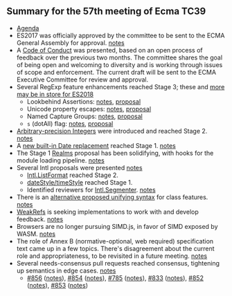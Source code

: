 ## Summary for the 57th meeting of Ecma TC39

- [Agenda](https://github.com/tc39/agendas/blob/master/2017/03.md)
- ES2017 was officially approved by the committee to be sent to the ECMA General Assembly for approval. [notes](mar-21.md#6ii-vote-to-accept-ecma-262-2017-final-draft-and-forward-it-to-ecma-ga-approval-subject-to-completion-of-rf-opt-out-period-with-no-opt-outs)
- A [Code of Conduct][] was presented, based on an open process of feedback over the previous two months. The committee shares the goal of being open and welcoming to diversity and is working through issues of scope and enforcement. The current draft will be sent to the ECMA Executive Committee for
review and approval.
- Several RegExp feature enhancements reached Stage 3; these and [more may be in store for ES2018](mar-21.md#any-items-for-the-2018-edition)
  - Lookbehind Assertions: [notes][lookbehind-notes], [proposal][lookbehind]
  - Unicode property escapes: [notes][property-escapes-notes], [proposal][property-escapes]
  - Named Capture Groups: [notes][named-groups-notes], [proposal][named-groups]
  - `s` (dotAll) flag: [notes][dotall-flag-notes], [proposal][dotall-flag]
- [Arbitrary-precision Integers][] were introduced and reached Stage 2. [notes](mar-23.md#10iva-arbitrary-precision-integer-type-for-stage-2)
- A [new built-in Date replacement][date] reached Stage 1. [notes](mar-23.md#12iia-date-proposal---nodatime-as-a-built-in-module-for-stage-1)
- The Stage 1 [Realms][] proposal has been solidifying, with hooks for the module loading pipeline. [notes](mar-23.md#10iic-realms-update)
- Several Intl proposals were presented [notes](mar-21.md#7-ecma-402-status-update-1)
  - [Intl.ListFormat][] reached Stage 2.
  - [dateStyle/timeStyle][] reached Stage 1.
  - Identified reviewers for [Intl.Segmenter][]. [notes](mar-21.md#10ih-intlsegmenter-requesting-stage-3)
- There is an [alternative proposed unifying syntax][Orthogonal-Classes] for class features. [notes][Orthogonal-Classes-notes]
- [WeakRefs][] is seeking implementations to work with and develop feedback. [notes](mar-21.md#weak-references-status-update)
- Browsers are no longer pursuing SIMD.js, in favor of SIMD exposed by WASM. [notes](mar-21.md#10if-simdjs-status-update)
- The role of Annex B (normative-optional, web required) specification text came up in a few topics. There's disagreement about the current role and appropriateness, to be revisited in a future meeting. [notes](mar-21.md#any-items-for-the-2018-edition)
- Several needs-consensus pull requests reached consensus, tightening up semantics in edge cases. [notes](mar-22.md#12-i-needs-consensus-prs)
  - [#856](https://github.com/tc39/ecma262/pull/856) ([notes](mar-22.md#856-avoid-duplicate-tafill-value-coercions)), [#854](https://github.com/tc39/ecma262/pull/854) ([notes](mar-22.md#854-remove-implementation-defined-behavior-for-number-methods)), [#785](https://github.com/tc39/ecma262/pull/785) ([notes](mar-22.md#785-arrayprototoypesort-checks-for-comparefn-being-valid)), [#833](https://github.com/tc39/ecma262/pull/833) ([notes](mar-22.md#833-remove-duplicate-keys-from-proxies)), [#852](https://github.com/tc39/ecma262/pull/852) ([notes](mar-22.md#852-move-side-effecty-toindex-in-ta-constructor-to-before-detached-check)), [#853](https://github.com/tc39/ecma262/pull/853) ([notes](mar-22.md#853-stringprototypereplace-edge-case-alignment))

[Code of Conduct]: https://tc39.github.io/code-of-conduct-proposal/
[Orthogonal-Classes]: https://github.com/rwaldron/tc39-notes/pull/github.com/erights/Orthogonal-Classes
[Orthogonal-Classes-notes]: mar-22.md#10iiia-orthogonal-classes
[lookbehind]: https://github.com/tc39/proposal-regexp-lookbehind
[lookbehind-notes]: mar-21.md#10ib-regexp-lookbehind-assertions
[property-escapes]: https://github.com/tc39/proposal-regexp-unicode-property-escapes
[property-escapes-notes]: mar-21.md#10ic-regexp-unicode-property-escapes-for-stage-3
[named-groups]: https://github.com/tc39/proposal-regexp-named-groups
[named-groups-notes]: mar-21.md#10iib-regexp-named-groups-for-stage-3
[dotall-flag]: https://github.com/mathiasbynens/es-regexp-dotall-flag
[dotall-flag-notes]: mar-21.md#10id-regexp-dotall-flag-for-stage-2
[legacy-features]: https://github.com/tc39/proposal-regexp-legacy-features
[legacy-features-notes]: mar-21.md#10ie-regexp-legacy-features-for-stage-3
[matchAll]: https://github.com/tc39/String.prototype.matchAll
[Arbitrary-precision Integers]: https://github.com/tc39/proposal-integer
[date]: https://github.com/maggiepint/proposal-temporal
[Realms]: https://github.com/tc39/proposal-realms/
[Intl.Segmenter]: https://github.com/tc39/proposal-intl-segmenter
[WeakRefs]: https://github.com/tc39/proposal-weakrefs
[Intl.ListFormat]: https://github.com/zbraniecki/intl-list-format-spec
[dateStyle/timeStyle]: https://github.com/zbraniecki/proposal-ecma402-datetime-style
